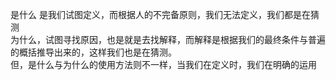 是什么 是我们试图定义，而根据人的不完备原则，我们无法定义，我们都是在猜测  
为什么，试图寻找原因，也是就是去找解释，而解释是根据我们的最终条件与普遍的概括推导出来的，这样我们也是在猜测。  
但，是什么与为什么的使用方法则不一样，当我们在定义时，我们在明确的运用
